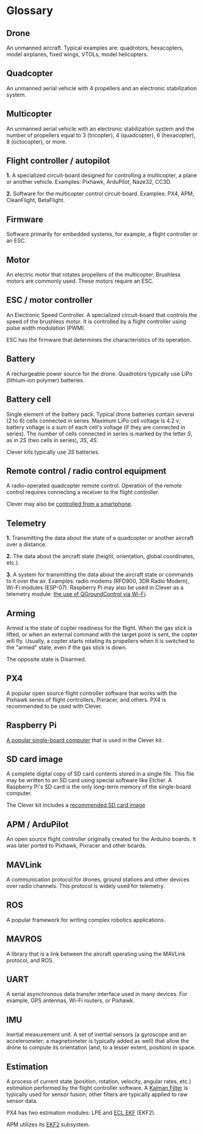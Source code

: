 # Glossary

## Drone

An unmanned aircraft. Typical examples are: quadrotors, hexacopters, model airplanes, fixed wings, VTOLs, model helicopters.

## Quadcopter

An unmanned aerial vehicle with 4 propellers and an electronic stabilization system.

## Multicopter

An unmanned aerial vehicle with an electronic stabilization system and the number of propellers equal to 3 (tricopter), 4 (quadcopter), 6 (hexacopter), 8 (octocopter), or more.

## Flight controller / autopilot

**1\.** A specialized circuit-board designed for controlling a multicopter, a plane or another vehicle. Examples:
Pixhawk, ArduPilot, Naze32, CC3D.

**2\.** Software for the multicopter control circuit-board. Examples: PX4, APM, CleanFlight, BetaFlight.

## Firmware

Software primarily for embedded systems, for example, a flight controller or an ESC.

## Motor

An electric motor that rotates propellers of the multicopter. Brushless motors are commonly used. These motors require an ESC.

## ESC / motor controller

An Electronic Speed Controller. A specialized circuit-board that controls the speed of the brushless motor. It is controlled by a flight controller using pulse width modulation (PWM).

ESC has the firmware that determines the characteristics of its operation.

## Battery

A rechargeable power source for the drone. Quadrotors typically use LiPo (lithium-ion polymer) batteries.

## Battery cell

Single element of the battery pack. Typical drone batteries contain several (2 to 6) cells connected in series. Maximum LiPo cell voltage is 4.2 v; battery voltage is a sum of each cell's voltage (if they are connected in series). The number of cells connected in series is marked by the letter *S*, as in *2S* (two cells in series), *3S*, *4S*.

Clever kits typically use *3S* batteries.

## Remote control / radio control equipment

A radio-operated quadcopter remote control. Operation of the remote control requires connecting a receiver to the flight controller.

Clever may also be [controlled from a smartphone](rc.md).

## Telemetry

**1\.** Transmitting the data about the state of a quadcopter or another aircraft over a distance.

**2\.** The data about the aircraft state (height, orientation, global coordinates, etc.).

**3\.** A system for transmitting the data about the  aircraft state or commands to it over the air. Examples: radio modems (RFD900, 3DR Radio Modem), Wi-Fi modules (ESP-07). Raspberry Pi may also be used in Clever as a telemetry module: [the use of QGroundControl via Wi-Fi](gcs_bridge.md).

## Arming

Armed is the state of copter readiness for the flight. When the gas stick is lifted, or when an external command with the target point is sent, the copter will fly. Usually, a copter starts rotating its propellers when it is switched to the "armed" state, even if the gas stick is down.

The opposite state is Disarmed.

## PX4

A popular open source flight controller software that works with the Pixhawk series of flight controllers, Pixracer, and others. PX4 is recommended to be used with Clever.

## Raspberry Pi

[A popular single-board computer](raspberry.md) that is used in the Clever kit.

## SD card image

A complete digital copy of SD card contents stored in a single file. This file may be written to an SD card using special software like Etcher. A Raspberry Pi's SD card is the only long-term memory of the single-board computer.

The Clever kit includes a [recommended SD card image](image.md)

## APM / ArduPilot

An open source flight controller originally created for the Arduino boards. It was later ported to Pixhawk, Pixracer and other boards.

## MAVLink

A communication protocol for drones, ground stations and other devices over radio channels. This protocol is widely used for telemetry.

## ROS

A popular framework for writing complex robotics applications.

## MAVROS

A library that is a link between the aircraft operating using the MAVLink protocol, and ROS.

## UART

A serial asynchronous data transfer interface used in many devices. For example, GPS antennas, Wi-Fi routers, or Pixhawk.

## IMU

Inertial measurement unit. A set of inertial sensors (a gyroscope and an accelerometer; a magnetometer is typically added as well) that allow the drone to compute its orientation (and, to a lesser extent, position) in space.

## Estimation

A process of current state (position, rotation, velocity, angular rates, etc.) estimation performed by the flight controller software. A [Kalman Filter](https://en.wikipedia.org/wiki/Kalman_filter) is typically used for sensor fusion; other filters are typically applied to raw sensor data.

PX4 has two estimation modules: LPE and [ECL EKF](https://dev.px4.io/en/tutorials/tuning_the_ecl_ekf.html) (EKF2).

APM utilizes its [EKF2](http://ardupilot.org/dev/docs/ekf2-estimation-system.html) subsystem.
